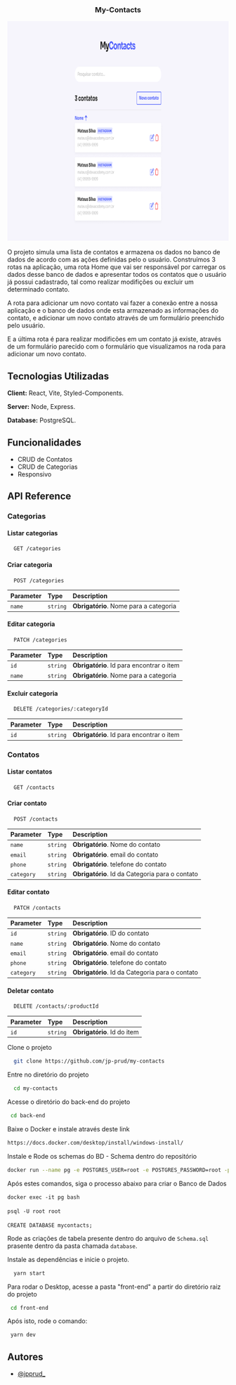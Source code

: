 <h3 align="center">
  My-Contacts
</h3>

<p align="center">
   <img src="./.github/assets/Home.png" alt="Banner" height="500" />
 </p>

O projeto simula uma lista de contatos e armazena os dados no banco de dados de acordo com as ações definidas pelo o usuário. Construímos 3 rotas na aplicação, uma rota Home que vai ser responsável por carregar os dados desse banco de dados e apresentar todos os contatos que o usuário já possui cadastrado, tal como realizar modifições ou excluir um determinado contato.

A rota para adicionar um novo contato vai fazer a conexão entre a nossa aplicação e o banco de dados onde esta armazenado as informações do contato, e adicionar um novo contato através de um formulário preenchido pelo usuário.

E a última rota é para realizar modificões em um contato já existe, através de um formulário parecido com o formulário que visualizamos na roda para adicionar um novo contato.

## Tecnologias Utilizadas

**Client:** React, Vite, Styled-Components.

**Server:** Node, Express.

**Database:** PostgreSQL.

## Funcionalidades

- CRUD de Contatos
- CRUD de Categorias
- Responsivo

## API Reference

### Categorias

#### Listar categorias

```bash
  GET /categories
```

#### Criar categoria

```bash
  POST /categories
```

| Parameter | Type     | Description                       |
| :-------- | :------- | :-------------------------------- |
| `name`      | `string` | **Obrigatório**. Nome para a categoria |

#### Editar categoria

```bash
  PATCH /categories
```

| Parameter | Type     | Description                       |
| :-------- | :------- | :-------------------------------- |
| `id`      | `string` | **Obrigatório**. Id para encontrar o item |
| `name`      | `string` | **Obrigatório**. Nome para a categoria |

#### Excluir categoria

```bash
  DELETE /categories/:categoryId
```

| Parameter | Type     | Description                       |
| :-------- | :------- | :-------------------------------- |
| `id`      | `string` | **Obrigatório**. Id para encontrar o item |

### Contatos

#### Listar contatos

```bash
  GET /contacts
```

#### Criar contato

```bash
  POST /contacts
```

| Parameter | Type     | Description                       |
| :-------- | :------- | :-------------------------------- |
| `name`         | `string` | **Obrigatório**. Nome do contato |
| `email`        | `string` | **Obrigatório**. email do contato |
| `phone`        | `string` | **Obrigatório**. telefone do contato |
| `category`     | `string` | **Obrigatório**. Id da Categoria para o contato |

#### Editar contato

```bash
  PATCH /contacts
```

| Parameter | Type     | Description                       |
| :-------- | :------- | :-------------------------------- |
| `id`         | `string` | **Obrigatório**. ID do contato |
| `name`         | `string` | **Obrigatório**. Nome do contato |
| `email`        | `string` | **Obrigatório**. email do contato |
| `phone`        | `string` | **Obrigatório**. telefone do contato |
| `category`     | `string` | **Obrigatório**. Id da Categoria para o contato |

#### Deletar contato

```bash
  DELETE /contacts/:productId
```

| Parameter | Type     | Description                       |
| :-------- | :------- | :-------------------------------- |
| `id`      | `string` | **Obrigatório**. Id do item |

Clone o projeto

```bash
  git clone https://github.com/jp-prud/my-contacts
```

Entre no diretório do projeto

```bash
  cd my-contacts
```

Acesse o diretório do back-end do projeto

```bash
 cd back-end
```

Baixe o Docker e instale através deste link

```bash
https://docs.docker.com/desktop/install/windows-install/
```

Instale e Rode os schemas do BD - Schema dentro do repositório
```bash
docker run --name pg -e POSTGRES_USER=root -e POSTGRES_PASSWORD=root -p 5432:5432 -d postgres
```

Após estes comandos, siga o processo abaixo para criar o Banco de Dados
```
docker exec -it pg bash

psql -U root root

CREATE DATABASE mycontacts;
```

Rode as criações de tabela presente dentro do arquivo de `Schema.sql` prasente dentro da pasta chamada `database`.

Instale as dependências e inicie o projeto.

```bash
  yarn start
```

Para rodar o Desktop, acesse a pasta "front-end" a partir do diretório raiz do projeto
```bash
 cd front-end
```

Após isto, rode o comando:

```bash
 yarn dev
```

## Autores

- [@jpprud_](https://github.com/jp-prud)
